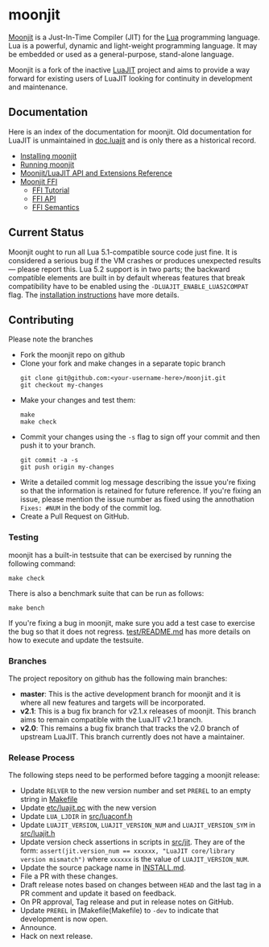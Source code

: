 # moonjit

[Moonjit](https://github.com/moonjit/moonjit) is a Just-In-Time Compiler (JIT)
for the [Lua](http://www.lua.org/) programming language.  Lua is a powerful,
dynamic and light-weight programming language. It may be embedded or used as a
general-purpose, stand-alone language.

Moonjit is a fork of the inactive [LuaJIT](https://luajit.org) project and aims
to provide a way forward for existing users of LuaJIT looking for continuity in
development and maintenance.

## Documentation

Here is an index of the documentation for moonjit.  Old documentation for
LuaJIT is unmaintained in [doc.luajit](doc.luajit) and is only there as a
historical record.

* [Installing moonjit](INSTALL.md)
* [Running moonjit](doc/moonjit.md)
* [Moonjit/LuaJIT API and Extensions Reference](doc/extensions.md)
* [Moonjit FFI](doc/ffi/ffi.md)
  * [FFI Tutorial](doc/ffi/ffi-tutorial)
  * [FFI API](doc/ffi/ffi-api.md)
  * [FFI Semantics](doc/ffi/ffi-semantics.md)

## Current Status

Moonjit ought to run all Lua 5.1-compatible source code just fine. It is
considered a serious bug if the VM crashes or produces unexpected results —
please report this.  Lua 5.2 support is in two parts; the backward compatible
elements are built in by default whereas features that break compatibility have
to be enabled using the `-DLUAJIT_ENABLE_LUA52COMPAT` flag.  The [installation
instructions](INSTALL.md) have more details.

## Contributing

Please note the branches

* Fork the moonjit repo on github
* Clone your fork and make changes in a separate topic branch
  ``` shell
  git clone git@github.com:<your-username-here>/moonjit.git
  git checkout my-changes
  ```
* Make your changes and test them:
  ```
  make
  make check
  ```
* Commit your changes using the `-s` flag to sign off your commit and then push
  it to your branch.
  ```
  git commit -a -s
  git push origin my-changes
  ```
* Write a detailed commit log message describing the issue you're fixing so that the information is retained for future reference. If you're fixing an issue, please mention the issue number as fixed using the annothation `Fixes: #NUM` in the body of the commit log.
* Create a Pull Request on GitHub.

### Testing

moonjit has a built-in testsuite that can be exercised by running the following command:

```
make check
```

There is also a benchmark suite that can be run as follows:

```
make bench
```

If you're fixing a bug in moonjit, make sure you add a test case to exercise the bug so that it does not regress.  [test/README.md](test/README) has more details on how to execute and update the testsuite.

### Branches

The project repository on github has the following main branches:

* **master**: This is the active development branch for moonjit and it is where
  all new features and targets will be incorporated.
* **v2.1**: This is a bug fix branch for v2.1.x releases of moonjit.  This
  branch aims to remain compatible with the LuaJIT v2.1 branch.
* **v2.0**: This remains a bug fix branch that tracks the v2.0 branch of
  upstream LuaJIT.  This branch currently does not have a maintainer.

### Release Process

The following steps need to be performed before tagging a moonjit release:

* Update `RELVER` to the new version number and set `PREREL` to an empty string
  in [Makefile](Makefile)
* Update [etc/luajit.pc](etc/luajit.pc) with the new version
* Update `LUA_LJDIR` in [src/luaconf.h](src/luaconf.h)
* Update `LUAJIT_VERSION`, `LUAJIT_VERSION_NUM` and `LUAJIT_VERSION_SYM` in
  [src/luajit.h](src/luajit.h)
* Update version check assertions in scripts in [src/jit](src/jit). They are of
  the form:
  `assert(jit.version_num == xxxxxx, "LuaJIT core/library version mismatch")`
  where `xxxxxx` is the value of `LUAJIT_VERSION_NUM`.
* Update the source package name in [INSTALL.md](INSTALL.md).
* File a PR with these changes.
* Draft release notes based on changes between `HEAD` and the last tag in a PR
  comment and update it based on feedback.
* On PR approval, Tag release and put in release notes on GitHub.
* Update `PREREL` in [Makefile(Makefile) to `-dev` to indicate that development
  is now open.
* Announce.
* Hack on next release.
